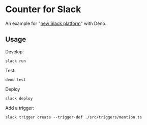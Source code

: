# Counter for Slack

An example for "[new Slack platform](https://api.slack.com/future)" with Deno.

## Usage

Develop:
```shell
slack run
```

Test:
```shell
deno test
```

Deploy
```shell
slack deploy
```

Add a trigger:
```shell
slack trigger create --trigger-def ./src/triggers/mention.ts
```
